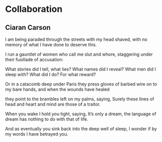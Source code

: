 # Collaboration
## Ciaran Carson
I am being paraded through the streets with my head shaved,
with no memory of what I have done to deserve this.

I run a gauntlet of women who call me slut and whore,
staggering under their fusillade of accusation:

What stories did I tell, what lies? What names did I reveal?
What men did I sleep with? What did I do? For what reward?

Or in a catacomb deep under Paris they press gloves
of barbed wire on to my bare hands, and when the wounds have healed

they point to the brambles left on my palms, saying, Surely
these lines of head and heart and mind are those of a traitor.

When you wake I hold you tight, saying, It’s only a dream,
the language of dream has nothing to do with that of life.

And as eventually you sink back into the deep well
of sleep, I wonder if by my words I have betrayed you.